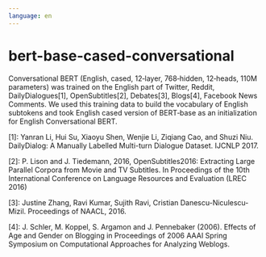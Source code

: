 ```yaml
---
language: en
---
```


# bert-base-cased-conversational

Conversational BERT \(English, cased, 12‑layer, 768‑hidden, 12‑heads, 110M parameters\) was trained on the English part of Twitter, Reddit, DailyDialogues\[1\], OpenSubtitles\[2\], Debates\[3\], Blogs\[4\], Facebook News Comments. We used this training data to build the vocabulary of English subtokens and took English cased version of BERT‑base as an initialization for English Conversational BERT.


\[1\]: Yanran Li, Hui Su, Xiaoyu Shen, Wenjie Li, Ziqiang Cao, and Shuzi Niu. DailyDialog: A Manually Labelled Multi-turn Dialogue Dataset. IJCNLP 2017.

\[2\]: P. Lison and J. Tiedemann, 2016, OpenSubtitles2016: Extracting Large Parallel Corpora from Movie and TV Subtitles. In Proceedings of the 10th International Conference on Language Resources and Evaluation \(LREC 2016\)

\[3\]: Justine Zhang, Ravi Kumar, Sujith Ravi, Cristian Danescu-Niculescu-Mizil. Proceedings of NAACL, 2016.

\[4\]: J. Schler, M. Koppel, S. Argamon and J. Pennebaker \(2006\). Effects of Age and Gender on Blogging in Proceedings of 2006 AAAI Spring Symposium on Computational Approaches for Analyzing Weblogs.

